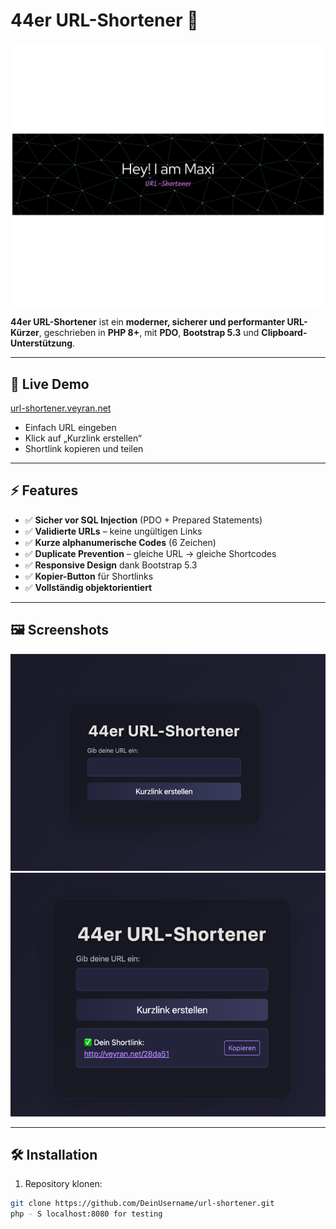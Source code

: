 

# 44er URL-Shortener 🚀

![Banner](assests/github-header-banner.png)

**44er URL-Shortener** ist ein **moderner, sicherer und performanter URL-Kürzer**, geschrieben in **PHP 8+**, mit **PDO**, **Bootstrap 5.3** und **Clipboard-Unterstützung**.

---

## 🌟 Live Demo

[url-shortener.veyran.net](https://url-shortener.veyran.net)

- Einfach URL eingeben
- Klick auf „Kurzlink erstellen“
- Shortlink kopieren und teilen

---

## ⚡ Features

- ✅ **Sicher vor SQL Injection** (PDO + Prepared Statements)
- ✅ **Validierte URLs** – keine ungültigen Links
- ✅ **Kurze alphanumerische Codes** (6 Zeichen)
- ✅ **Duplicate Prevention** – gleiche URL → gleiche Shortcodes
- ✅ **Responsive Design** dank Bootstrap 5.3
- ✅ **Kopier-Button** für Shortlinks
- ✅ **Vollständig objektorientiert**

---

## 🖼 Screenshots

![Formular](assests/img.png)  
![Shortlink](assests/img2.png)

---

## 🛠 Installation

1. Repository klonen:

```bash
git clone https://github.com/DeinUsername/url-shortener.git
php - S localhost:8080 for testing

